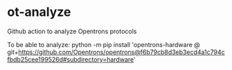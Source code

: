 # ot-analyze
Github action to analyze Opentrons protocols

To be able to analyze:
python -m pip install 'opentrons-hardware @ git+https://github.com/Opentrons/opentrons@f6b79cb8d3eb3ecd4a1c794cfbdb25cee199526d#subdirectory=hardware'

